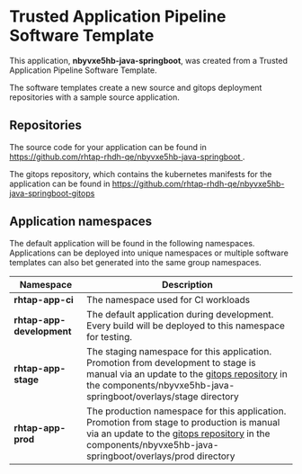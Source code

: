 # Trusted Application Pipeline Software Template

This application, **nbyvxe5hb-java-springboot**, was created from a Trusted Application Pipeline Software Template.

The software templates create a new source and gitops deployment repositories with a sample source application. 

## Repositories

The source code for your application can be found in [https://github.com/rhtap-rhdh-qe/nbyvxe5hb-java-springboot ](https://github.com/rhtap-rhdh-qe/nbyvxe5hb-java-springboot ).
 
The gitops repository, which contains the kubernetes manifests for the application can be found in 
[https://github.com/rhtap-rhdh-qe/nbyvxe5hb-java-springboot-gitops ](https://github.com/rhtap-rhdh-qe/nbyvxe5hb-java-springboot-gitops ) 

## Application namespaces 

The default application will be found in the following namespaces. Applications can be deployed into unique namespaces or multiple software templates can also bet generated into the same group namespaces.  

|  Namespace   |  Description   |  
| -------- | -------- |
| **rhtap-app-ci** | The namespace used for CI workloads |
| **rhtap-app-development** | The default application during development. Every build will be deployed to this namespace for testing. |
| **rhtap-app-stage** | The staging namespace for this application. Promotion from development to stage is manual via an update to the [gitops repository](https://github.com/rhtap-rhdh-qe/nbyvxe5hb-java-springboot-gitops ) in the components/nbyvxe5hb-java-springboot/overlays/stage directory |
| **rhtap-app-prod** | The production namespace for this application. Promotion from stage to production is manual via an update to the [gitops repository](https://github.com/rhtap-rhdh-qe/nbyvxe5hb-java-springboot-gitops ) in the components/nbyvxe5hb-java-springboot/overlays/prod directory |